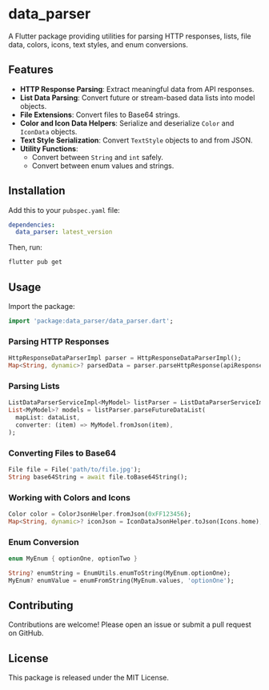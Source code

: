 # data_parser

A Flutter package providing utilities for parsing HTTP responses, lists, file data, colors, icons, text styles, and enum conversions.

## Features
- **HTTP Response Parsing**: Extract meaningful data from API responses.
- **List Data Parsing**: Convert future or stream-based data lists into model objects.
- **File Extensions**: Convert files to Base64 strings.
- **Color and Icon Data Helpers**: Serialize and deserialize `Color` and `IconData` objects.
- **Text Style Serialization**: Convert `TextStyle` objects to and from JSON.
- **Utility Functions**:
    - Convert between `String` and `int` safely.
    - Convert between enum values and strings.

## Installation
Add this to your `pubspec.yaml` file:

```yaml
dependencies:
  data_parser: latest_version
```

Then, run:
```sh
flutter pub get
```

## Usage
Import the package:

```dart
import 'package:data_parser/data_parser.dart';
```

### Parsing HTTP Responses
```dart
HttpResponseDataParserImpl parser = HttpResponseDataParserImpl();
Map<String, dynamic>? parsedData = parser.parseHttpResponse(apiResponse);
```

### Parsing Lists
```dart
ListDataParserServiceImpl<MyModel> listParser = ListDataParserServiceImpl();
List<MyModel>? models = listParser.parseFutureDataList(
  mapList: dataList,
  converter: (item) => MyModel.fromJson(item),
);
```

### Converting Files to Base64
```dart
File file = File('path/to/file.jpg');
String base64String = await file.toBase64String();
```

### Working with Colors and Icons
```dart
Color color = ColorJsonHelper.fromJson(0xFF123456);
Map<String, dynamic>? iconJson = IconDataJsonHelper.toJson(Icons.home);
```

### Enum Conversion
```dart
enum MyEnum { optionOne, optionTwo }

String? enumString = EnumUtils.enumToString(MyEnum.optionOne);
MyEnum? enumValue = enumFromString(MyEnum.values, 'optionOne');
```

## Contributing
Contributions are welcome! Please open an issue or submit a pull request on GitHub.

## License
This package is released under the MIT License.

